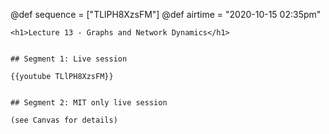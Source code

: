 @def sequence = ["TLlPH8XzsFM"]
@def airtime = "2020-10-15 02:35pm"
~~~
<h1>Lecture 13 - Graphs and Network Dynamics</h1>
~~~

~~~Airs on: <span class="moment">~~~{{showtime airtime}}~~~ EST</span>~~~

## Segment 1: Live session

{{youtube TLlPH8XzsFM}}


## Segment 2: MIT only live session

(see Canvas for details)
